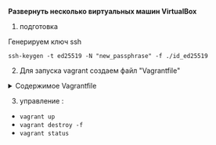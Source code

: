 **Развернуть несколько виртуальных машин  VirtualBox**

1. подготовка 

Генерируем ключ ssh

`ssh-keygen -t ed25519 -N "new_passphrase" -f ./id_ed25519`

2. Для запуска vagrant создаем файл "Vagrantfile"
<details>
  <summary>Содержимое Vagrantfile</summary>

```
# -*- mode: ruby -*-
# vi: set ft=ruby :

ENV['VAGRANT_SERVER_URL'] = 'http://vagrant.elab.pro'
ENV['VAGRANT_NO_PARALLEL'] = 'yes'

Vagrant.configure("2") do |config|

  config.vm.define "mydebian" do |kmaster|
    kmaster.vm.box = "debian/bullseye64"
    kmaster.vm.hostname = "kmaster.local"
    kmaster.vm.network "private_network", ip: "192.168.56.10/24"
    kmaster.vm.provider "virtualbox" do |v|
      v.name =  "mydebian"
      v.memory = 2048
      v.cpus = 2
    end
  end
  
  NodeCount = 0

  (1..NodeCount).each do |i|
    config.vm.define "kworker#{i}" do |workernode|
      workernode.vm.box = "debian/bullseye64"
      workernode.vm.hostname = "kworker#{i}.local"
      workernode.vm.network "private_network", ip: "192.168.56.2#{i}"
      workernode.vm.provider "virtualbox" do |v|
        v.name = "kworker#{i}"
        v.memory = 1024
        v.cpus = 1
      end
    end
  end 
  
config.vm.provision "shell" do |s|
  ssh_prv_key = ""
  ssh_pub_key = ""
  if File.file?("./id_ed25519")
    ssh_prv_key = File.read("./id_ed25519")
    ssh_pub_key = File.readlines("./id_ed25519.pub").first.strip
  else
    puts "No SSH key found. You will need to remedy this before pushing to the repository."
  end
  s.inline = <<-SHELL
    if grep -sq "#{ssh_pub_key}" /home/vagrant/.ssh/authorized_keys; then
      echo "SSH keys already provisioned."
      exit 0;
    fi
    echo "SSH key provisioning."
    mkdir -p /home/vagrant/.ssh/
    touch /home/vagrant/.ssh/authorized_keys
    echo #{ssh_pub_key} >> /home/vagrant/.ssh/authorized_keys
    echo #{ssh_pub_key} > /home/vagrant/.ssh/id_rsa.pub
    chmod 644 /home/vagrant/.ssh/id_rsa.pub
    echo "#{ssh_prv_key}" > /home/vagrant/.ssh/id_rsa
    chmod 600 /home/vagrant/.ssh/id_rsa
    chown -R vagrant:vagrant /home/vagrant
    exit 0
  SHELL
end

end
```
</details>


3. управление :
 - `vagrant up`
 - `vagrant destroy -f` 
 - `vagrant status`

 


